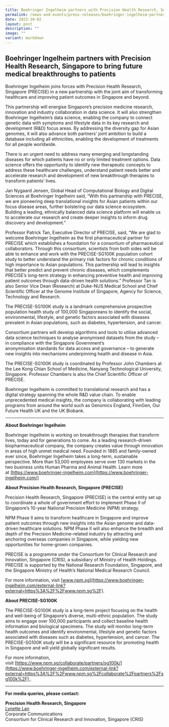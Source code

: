 ```yaml
---
title: Boehringer Ingelheim partners with Precision Health Research, Sngapore
permalink: /news-and-events/press-releases/boehringer-ingelheim-partners-with-precision-health-research/
date: 2023-10-02
layout: post
description: ""
image: ""
variant: markdown
---
```

## Boehringer Ingelheim partners with Precision Health Research, Singapore to bring future medical breakthroughs to patients


Boehringer Ingelheim joins forces with Precision Health Research, Singapore (PRECISE) in a new partnership with the joint aim of transforming healthcare and improving patient outcomes in Singapore and beyond.

This partnership will energise Singapore’s precision medicine research, innovation and industry collaboration in data science. It will also strengthen Boehringer Ingelheim’s data science, enabling the company to connect genetic data with symptoms and lifestyle data in its key research and development (R&D) focus areas. By addressing the diversity gap for Asian genomes, it will also advance both partners’ joint ambition to build a database including all ethnicities, enabling the development of treatments for all people worldwide.

There is an urgent need to address many emerging and longstanding diseases for which patients have no or only limited treatment options. Data science offers the opportunity to identify new therapeutic concepts to address these healthcare challenges, understand patient needs better and accelerate research and development of new breakthrough therapies to transform patients’ lives.

Jan Nygaard Jensen, Global Head of Computational Biology and Digital Sciences at Boehringer Ingelheim said, “With this partnership with PRECISE, we are pioneering deep translational insights for Asian patients within our focus disease areas, further bolstering our data science ecosystem. Building a leading, ethnically balanced data science platform will enable us to accelerate our research and create deeper insights to inform drug discovery and development.”

Professor Patrick Tan, Executive Director of PRECISE, said, “We are glad to welcome Boehringer Ingelheim as the first pharmaceutical partner for PRECISE which establishes a foundation for a consortium of pharmaceutical collaborators. Through this consortium, scientists from both sides will be able to enhance and work with the PRECISE-SG100K population cohort study to better understand the primary risk factors for chronic conditions of high importance to Asian populations. This partnership will lead to insights that better predict and prevent chronic diseases, which complements PRECISE’s long-term strategy in enhancing preventive health and improving patient outcomes through data-driven health solutions.” Professor Tan is also Senior Vice Dean (Research) at Duke-NUS Medical School and Chief Scientific Officer at the Genome Institute of Singapore, Agency for Science, Technology and Research.

The PRECISE-SG100K study is a landmark comprehensive prospective population health study of 100,000 Singaporeans to identify the social, environmental, lifestyle, and genetic factors associated with diseases prevalent in Asian populations, such as diabetes, hypertension, and cancer.

Consortium partners will develop algorithms and tools to utilise advanced data science techniques to analyse anonymised datasets from the study – in compliance with the Singapore Government’s anonymisation standards for data access and governance – to generate new insights into mechanisms underpinning health and disease in Asia.

The PRECISE-SG100K study is coordinated by Professor John Chambers at the Lee Kong Chian School of Medicine, Nanyang Technological University, Singapore. Professor Chambers is also the Chief Scientific Officer of PRECISE.

Boehringer Ingelheim is committed to translational research and has a digital strategy spanning the whole R&D value chain. To enable unprecedented medical insights, the company is collaborating with leading programs from around the world such as Genomics England, FinnGen, Our Future Health UK and the UK Biobank.

* * *

**About Boehringer Ingelheim** 

Boehringer Ingelheim is working on breakthrough therapies that transform lives, today and for generations to come. As a leading research-driven biopharmaceutical company, the company creates value through innovation in areas of high unmet medical need. Founded in 1885 and family-owned ever since, Boehringer Ingelheim takes a long-term, sustainable perspective. More than 53,000 employees serve over 130 markets in the two business units Human Pharma and Animal Health. Learn more at [https://www.boehringer-ingelheim.com](https://www.boehringer-ingelheim.com/)

**About Precision Health Research, Singapore (PRECISE)** 

Precision Health Research, Singapore (PRECISE) is the central entity set up to coordinate a whole of government effort to implement Phase II of Singapore’s 10-year National Precision Medicine (NPM) strategy.

NPM Phase II aims to transform healthcare in Singapore and improve patient outcomes through new insights into the Asian genome and data-driven healthcare solutions. NPM Phase II will also enhance the breadth and depth of the Precision Medicine-related industry by attracting and anchoring overseas companies in Singapore, while yielding new opportunities for home-grown companies.

PRECISE is a programme under the Consortium for Clinical Research and Innovation, Singapore (CRIS), a subsidiary of Ministry of Health Holdings. PRECISE is supported by the National Research Foundation, Singapore, and the Singapore Ministry of Health’s National Medical Research Council.

For more information, visit [www.npm.sg](https://www.boehringer-ingelheim.com/external-link?external=https%3A%2F%2Fwww.npm.sg%2F).

**About PRECISE-SG100K**  

The PRECISE-SG100K study is a long-term project focusing on the health and well-being of Singapore’s diverse, multi-ethnic population. The study aims to engage over 100,000 participants and collect baseline health information and biological specimens. The study will monitor long-term health outcomes and identify environmental, lifestyle and genetic factors associated with diseases such as diabetes, hypertension, and cancer. The PRECISE-SG100K study will be a significant resource for promoting health in Singapore and will yield globally significant results.

For more information, visit [https://www.npm.sg/collaborate/partners/sg100k/](https://www.boehringer-ingelheim.com/external-link?external=https%3A%2F%2Fwww.npm.sg%2Fcollaborate%2Fpartners%2Fsg100k%2F) .

* * *

**For media queries, please contact:**

**Precision Health Research, Singapore**  
[Lynette Lan](mailto:lynette.lan@cris.sg)  
Corporate Communications  
Consortium for Clinical Research and Innovation, Singapore (CRIS)